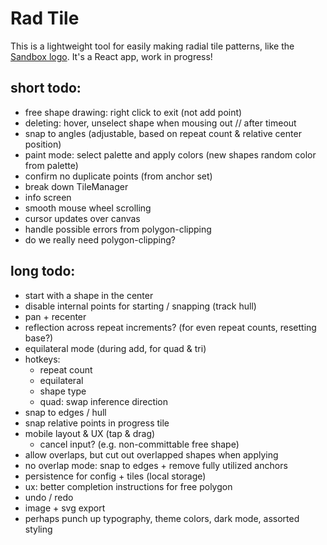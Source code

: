 # Rad Tile

This is a lightweight tool for easily making radial tile patterns, like the [Sandbox logo](https://sandbox.is). It's a React app, work in progress!

## short todo:

-   free shape drawing: right click to exit (not add point)
-   deleting: hover, unselect shape when mousing out // after timeout
-   snap to angles (adjustable, based on repeat count & relative center position)
-   paint mode: select palette and apply colors (new shapes random color from palette)
-   confirm no duplicate points (from anchor set)
-   break down TileManager
-   info screen
-   smooth mouse wheel scrolling
-   cursor updates over canvas
-   handle possible errors from polygon-clipping
-   do we really need polygon-clipping?

## long todo:

-   start with a shape in the center
-   disable internal points for starting / snapping (track hull)
-   pan + recenter
-   reflection across repeat increments? (for even repeat counts, resetting base?)
-   equilateral mode (during add, for quad & tri)
-   hotkeys:
    -   repeat count
    -   equilateral
    -   shape type
    -   quad: swap inference direction
-   snap to edges / hull
-   snap relative points in progress tile
-   mobile layout & UX (tap & drag)
    -   cancel input? (e.g. non-committable free shape)
-   allow overlaps, but cut out overlapped shapes when applying
-   no overlap mode: snap to edges + remove fully utilized anchors
-   persistence for config + tiles (local storage)
-   ux: better completion instructions for free polygon
-   undo / redo
-   image + svg export
-   perhaps punch up typography, theme colors, dark mode, assorted styling

